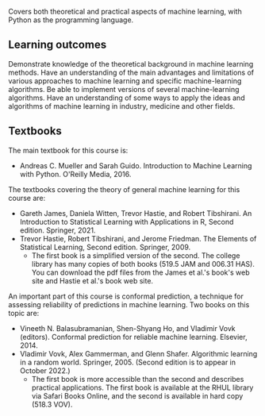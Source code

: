 Covers both theoretical and practical aspects of machine learning, with Python as the programming language.

## Learning outcomes
Demonstrate knowledge of the theoretical background in machine learning methods.
Have an understanding of the main advantages and limitations of various approaches to machine learning and specific machine-learning algorithms.
Be able to implement versions of several machine-learning algorithms.
Have an understanding of some ways to apply the ideas and algorithms of machine learning in industry, medicine and other fields.

## Textbooks
The main textbook for this course is:

- Andreas C. Mueller and Sarah Guido. Introduction to Machine Learning with Python. O'Reilly Media, 2016.

The textbooks covering the theory of general machine learning for this course are:

- Gareth James, Daniela Witten, Trevor Hastie, and Robert Tibshirani. An Introduction to Statistical Learning with Applications in R, Second edition. Springer, 2021.
- Trevor Hastie, Robert Tibshirani, and Jerome Friedman. The Elements of Statistical Learning, Second edition. Springer, 2009.
  - The first book is a simplified version of the second. The college library has many copies of both books (519.5 JAM and 006.31 HAS). You can download the pdf files from the James et al.'s book's web site and Hastie et al.'s book web site.

An important part of this course is conformal prediction, a technique for assessing reliability of predictions in machine learning. Two books on this topic are:

- Vineeth N. Balasubramanian, Shen-Shyang Ho, and Vladimir Vovk (editors). Conformal prediction for reliable machine learning. Elsevier, 2014.
- Vladimir Vovk, Alex Gammerman, and Glenn Shafer. Algorithmic learning in a random world. Springer, 2005. (Second edition is to appear in October 2022.)
  - The first book is more accessible than the second and describes practical applications. The first book is available at the RHUL library via Safari Books Online, and the second is available in hard copy (518.3 VOV).
